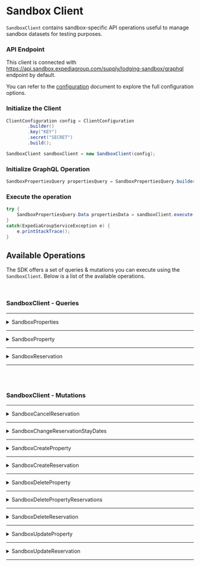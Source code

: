 # Sandbox Client
`SandboxClient` contains sandbox-specific API operations useful to manage sandbox datasets for testing purposes.

### API Endpoint
This client is connected with https://api.sandbox.expediagroup.com/supply/lodging-sandbox/graphql endpoint by default.

You can refer to the [configuration](configuration.md) document to explore the full configuration options.

### Initialize the Client
```java
ClientConfiguration config = ClientConfiguration
        .builder()
        .key("KEY")
        .secret("SECRET")
        .build();

SandboxClient sandboxClient = new SandboxClient(config);
```

### Initialize GraphQL Operation
```java
SandboxPropertiesQuery propertiesQuery = SandboxPropertiesQuery.builder().build();
```

### Execute the operation
```java
try {
    SandboxPropertiesQuery.Data propertiesData = sandboxClient.execute(propertiesQuery);
}
catch(ExpediaGroupServiceException e) {
    e.printStackTrace();
}
```

## Available Operations
The SDK offers a set of queries & mutations you can execute using the `SandboxClient`. Below is a list of the available operations.

<br />

### SandboxClient - Queries

<hr />

<details>
   <summary>SandboxProperties</summary>

<br />

**Summary:** Retrieves a paginated results of properties in the sandbox environment

**Operation Class Name:** `SandboxPropertiesQuery`

**Operation Inputs:**

| Name               | Type               | Required            |
|--------------------|--------------------|---------------------|
| `cursor`           | `String`           | No                  |
| `limit`            | `Int`              | No                  |
| `skipReservations` | `Boolean! = false` | No (defaults false) |

<br />

**Resources**
- ⚠️ Documentation is unavailable at the moment
- [Query Definition](https://github.com/ExpediaGroup/lodging-connectivity-graphql-operations/blob/main/sandbox/operations/queries/SandboxProperties.query.graphql) 
- [Reference]()

</details>

<hr /><details>
   <summary>SandboxProperty</summary>

<br />

**Summary:** Retrieves a single property from the sandbox environment.

**Operation Class Name:** `SandboxPropertyQuery`

**Operation Inputs:**

| Name                 | Type               | Required            |
|----------------------|--------------------|---------------------|
| `id`                 | `ID!`              | Yes                 |
| `reservationsCursor` | `String`           | No                  |
| `reservationsLimit`  | `Int`              | No                  |
| `skipReservations`   | `Boolean! = false` | No (defaults false) |

<br />

**Resources**
- ⚠️ Documentation is unavailable at the moment
- [Query Definition](https://github.com/ExpediaGroup/lodging-connectivity-graphql-operations/blob/main/sandbox/operations/queries/SandboxProperty.query.graphql)
- [Reference]()

</details>

<hr /><details>
   <summary>SandboxReservation</summary>

<br />

**Summary:** Retrieves a single reservation

**Operation Class Name:** `SandboxReservationQuery`

**Operation Inputs:**

| Name | Type  | Description    | Required |
|------|-------|----------------|----------|
| `id` | `ID!` | Reservation ID | Yes      |

<br />

**Resources**
- ⚠️ Documentation is unavailable at the moment 
- [Query Definition](https://github.com/ExpediaGroup/lodging-connectivity-graphql-operations/blob/main/sandbox/operations/queries/SandboxReservation.query.graphql) 
- [Reference]()

</details>

<hr />

<br /><br />

### SandboxClient - Mutations

<hr />

<details>
   <summary>SandboxCancelReservation</summary>

<br />

**Summary:** Cancels a reservation

**Operation Class Name:** `SandboxCancelReservationMutation`

**Operation Inputs:**

| Name    | Type                      | Required |
|---------|---------------------------|----------|
| `input` | `CancelReservationInput!` | Yes      |

<br />

**Resources**
- ⚠️ Documentation is unavailable at the moment 
- [Mutation Definition](https://github.com/ExpediaGroup/lodging-connectivity-graphql-operations/blob/main/sandbox/operations/mutations/SandboxCancelReservation.mutation.graphql)
- [Reference]()

</details>

<hr /><details>
   <summary>SandboxChangeReservationStayDates</summary>

<br />

**Summary:** Updates the stay dates of a reservation.

**Operation Class Name:** `SandboxChangeReservationStayDatesMutation`

**Operation Inputs:**

| Name    | Type                               | Required |
|---------|------------------------------------|----------|
| `input` | `ChangeReservationStayDatesInput!` | Yes      |

<br />

**Resources**
- ⚠️ Documentation is unavailable at the moment 
- [Mutation Definition](https://github.com/ExpediaGroup/lodging-connectivity-graphql-operations/blob/main/sandbox/operations/mutations/SandboxChangeReservationStayDates.mutation.graphql) 
- [Reference]()

</details>

<hr /><details>
   <summary>SandboxCreateProperty</summary>

<br />

**Summary:** Creates a new property in the sandbox environment.

**Operation Class Name:** `SandboxCreatePropertyMutation`

**Operation Inputs:**

| Name    | Type                   | Required |
|---------|------------------------|----------|
| `input` | `CreatePropertyInput!` | Yes      |

<br />

**Resources**
- ⚠️ Documentation is unavailable at the moment 
- [Mutation Definition](https://github.com/ExpediaGroup/lodging-connectivity-graphql-operations/blob/main/sandbox/operations/mutations/SandboxCreateProperty.mutation.graphql)  
- [Reference]()

</details>

<hr /><details>
   <summary>SandboxCreateReservation</summary>

<br />

**Summary:** Creates a new reservation on a sandbox property

**Operation Class Name:** `SandboxCreateReservationMutation`

**Operation Inputs:**

| Name    | Type                      | Required |
|---------|---------------------------|----------|
| `input` | `CreateReservationInput!` | Yes      |

<br />

**Resources**
- ⚠️ Documentation is unavailable at the moment
- [Mutation Definition](https://github.com/ExpediaGroup/lodging-connectivity-graphql-operations/blob/main/sandbox/operations/mutations/SandboxCreateReservation.mutation.graphql) 
- [Reference]()

</details>

<hr /><details>
   <summary>SandboxDeleteProperty</summary>

<br />

**Summary:** Deletes sandbox property

**Operation Class Name:** `SandboxDeletePropertyMutation`

**Operation Inputs:**

| Name    | Type                   | Required |
|---------|------------------------|----------|
| `input` | `DeletePropertyInput!` | Yes      |

<br />

**Resources**
- ⚠️ Documentation is unavailable at the moment 
- [Mutation Definition](https://github.com/ExpediaGroup/lodging-connectivity-graphql-operations/blob/main/sandbox/operations/mutations/SandboxDeleteProperty.mutation.graphql) 
- [Reference]()

</details>

<hr /><details>
   <summary>SandboxDeletePropertyReservations</summary>

<br />

**Summary:** Deletes all sandbox property's reservations

**Operation Class Name:** `SandboxDeletePropertyReservationsMutation`

**Operation Inputs:**

| Name    | Type                               | Required |
|---------|------------------------------------|----------|
| `input` | `DeletePropertyReservationsInput!` | Yes      |

<br />

**Resources**
- ⚠️ Documentation is unavailable at the moment 
- [Mutation Definition](https://github.com/ExpediaGroup/lodging-connectivity-graphql-operations/blob/main/sandbox/operations/mutations/SandboxDeletePropertyReservations.mutation.graphql) 
- [Reference]()

</details>

<hr /><details>
   <summary>SandboxDeleteReservation</summary>

<br />

**Summary:** Deletes a single reservation on a sandbox property

**Operation Class Name:** `SandboxDeleteReservationMutation`

**Operation Inputs:**

| Name    | Type                      | Required |
|---------|---------------------------|----------|
| `input` | `DeleteReservationInput!` | Yes      |

<br />

**Resources**
- ⚠️ Documentation is unavailable at the moment
- [Mutation Definition](https://github.com/ExpediaGroup/lodging-connectivity-graphql-operations/blob/main/sandbox/operations/mutations/SandboxDeleteReservation.mutation.graphql)
- [Reference]()

</details>

<hr /><details>
   <summary>SandboxUpdateProperty</summary>

<br />

**Summary:** Updates sandbox property data.

**Operation Class Name:** `SandboxUpdatePropertyMutation`

**Operation Inputs:**

| Name    | Type                   | Required |
|---------|------------------------|----------|
| `input` | `UpdatePropertyInput!` | Yes      |

<br />

**Resources**
- ⚠️ Documentation is unavailable at the moment
- [Mutation Definition](https://github.com/ExpediaGroup/lodging-connectivity-graphql-operations/blob/main/sandbox/operations/mutations/SandboxUpdateProperty.mutation.graphql)
- [Reference]()

</details>

<hr /><details>
   <summary>SandboxUpdateReservation</summary>

<br />

**Summary:** Updates single reservation on a sandbox property.

**Operation Class Name:** `SandboxUpdateReservationMutation`

**Operation Inputs:**

| Name    | Type                      | Required |
|---------|---------------------------|----------|
| `input` | `UpdateReservationInput!` | Yes      |

<br />

**Resources**
- ⚠️ Documentation is unavailable at the moment
- [Mutation Definition](https://github.com/ExpediaGroup/lodging-connectivity-graphql-operations/blob/main/sandbox/operations/mutations/SandboxUpdateReservation.mutation.graphql)
- [Reference]()

</details>

<hr />
